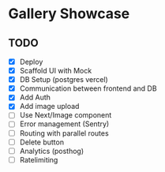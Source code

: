 # Gallery Showcase

## TODO

- [x] Deploy
- [x] Scaffold UI with Mock
- [x] DB Setup (postgres vercel)
- [x] Communication between frontend and DB
- [x] Add Auth
- [x] Add image upload
- [ ] Use Next/Image component
- [ ] Error management (Sentry)
- [ ] Routing with parallel routes
- [ ] Delete button
- [ ] Analytics (posthog)
- [ ] Ratelimiting
